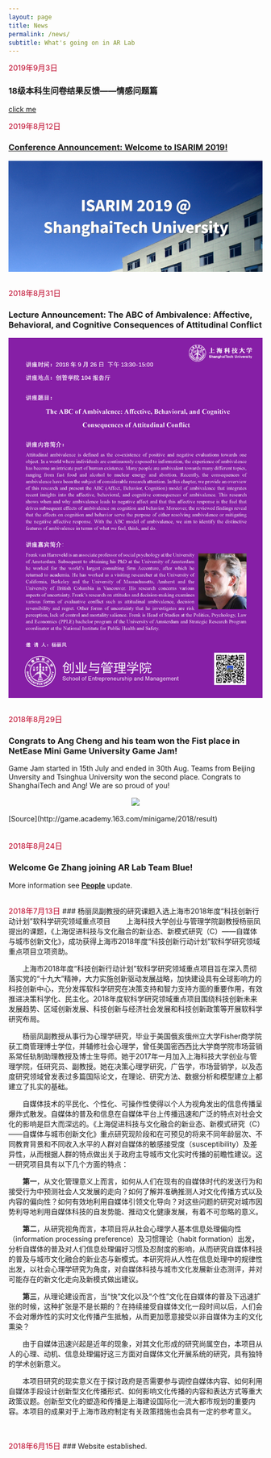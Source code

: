 ```yaml
---
layout: page
title: News
permalink: /news/
subtitle: What's going on in AR Lab
---
```

<span style="font-size: 15px !important; color: #BD0026;">2019年9月3日</span> 
### 18级本科生问卷结果反馈——情感问题篇
[click me](/_posts/杰哥.md)


<span style="font-size: 15px !important; color: #BD0026;">2019年8月12日</span> 
### [Conference Announcement: Welcome to ISARIM 2019!](http://arlab.sem.shanghaitech.edu.cn/isarim/)
<div align="center"><img src="images/ISARIM_2019.PNG" width="600" align="center" /></div><br>

<span style="font-size: 15px !important; color: #BD0026;">2018年8月31日</span> 
### Lecture Announcement: The ABC of Ambivalence: Affective, Behavioral, and Cognitive Consequences of Attitudinal Conflict
<div align="center"><img src="images/Poster for Frenk.png" width="600" align="center" /></div><br>

<span style="font-size: 15px !important; color: #BD0026;">2018年8月29日</span>  
### Congrats to Ang Cheng and his team won the Fist place in NetEase Mini Game University Game Jam!
Game Jam started in 15th July and ended in 30th Aug. Teams from Beijing Unversity and Tsinghua University won the second place. Congrats to ShanghaiTech and Ang! We are so proud of you!<br>
<div align="center"><img src="images/MG1st.jpg" width="600" align="center" /></div><br>
[Source](http://game.academy.163.com/minigame/2018/result)

　　
<br>
<span style="font-size: 15px !important; color: #BD0026;">2018年8月24日</span>  
### Welcome Ge Zhang joining AR Lab Team Blue!
More information see **[People](https://www.ar-lab.cn/people/)** update.

<br>
<span style="font-size: 15px !important; color: #BD0026;">2018年7月13日</span>  
### 杨丽凤副教授的研究课题入选上海市2018年度“科技创新行动计划”软科学研究领域重点项目
　　上海科技大学创业与管理学院副教授杨丽凤提出的课题，《上海促进科技与文化融合的新业态、新模式研究（C）——自媒体与城市创新文化》，成功获得上海市2018年度“科技创新行动计划”软科学研究领域重点项目立项资助。  

　　上海市2018年度“科技创新行动计划”软科学研究领域重点项目旨在深入贯彻落实党的“十九大”精神，大力实施创新驱动发展战略，加快建设具有全球影响力的科技创新中心，充分发挥软科学研究在决策支持和智力支持方面的重要作用，有效推进决策科学化、民主化。2018年度软科学研究领域重点项目围绕科技创新未来发展趋势、区域创新发展、科技创新与经济社会发展和科技创新政策等开展软科学研究布局。  

　　杨丽凤副教授从事行为心理学研究，毕业于美国俄亥俄州立大学Fisher商学院获工商管理博士学位，并辅修社会心理学，曾任美国密西西比大学商学院市场营销系常任轨制助理教授及博士生导师。她于2017年一月加入上海科技大学创业与管理学院，任研究员、副教授。她在决策心理学研究，广告学，市场营销学，以及态度研究领域曾发表过多篇国际论文，在理论、研究方法、数据分析和模型建立上都建立了扎实的基础。  

　　自媒体技术的平民化、个性化、可操作性使得以个人为视角发出的信息传播呈爆炸式散发。自媒体的普及和信息在自媒体平台上传播迅速和广泛的特点对社会文化的影响是巨大而深远的。《上海促进科技与文化融合的新业态、新模式研究（C）——自媒体与城市创新文化》重点研究现阶段和在可预见的将来不同年龄层次、不同教育背景和不同收入水平的人群对自媒体的敏感接受度（susceptibility）及差异性，从而根据人群的特点做出关于政府主导城市文化实时传播的前瞻性建议。这一研究项目具有以下几个方面的特点：  

　　**第一**，从文化管理意义上而言，如何从人们在现有的自媒体时代的发送行为和接受行为中预测社会人文发展的走向？如何了解并准确推测人对文化传播方式以及内容的偏向性？如何有效地利用自媒体引领文化导向？对这些问题的研究对城市因势利导地利用自媒体科技的自发势能、推动文化健康发展，有着不可忽略的意义。  

　　**第二**，从研究视角而言，本项目将从社会心理学人基本信息处理偏向性（information processing preference）及习惯理论（habit formation）出发，分析自媒体的普及对人们信息处理偏好习惯及忍耐度的影响，从而研究自媒体科技的普及与城市文化融合的新业态与新模式。本研究将从人性在信息处理中的规律性出发，以社会心理学研究为角度，对自媒体科技与城市文化发展新业态测评，并对可能存在的新文化走向及新模式做出建议。  

　　**第三**，从理论建设而言，当“快”文化以及“个性”文化在自媒体的普及下迅速扩张的时候，这种扩张是不是长期的？在持续接受自媒体文化一段时间以后，人们会不会对爆炸性的实时文化传播产生抵触，从而更加愿意接受以非自媒体为主的文化熏染？  

　　由于自媒体迅速兴起是近年的现象，对其文化形成的研究尚属空白，本项目从人的心理、动机、信息处理偏好这三方面对自媒体文化开展系统的研究，具有独特的学术创新意义。  

　　本项目研究的现实意义在于探讨政府是否需要参与调控自媒体内容、如何利用自媒体手段设计创新型文化传播形式、如何影响文化传播的内容和表达方式等重大政策议题。创新型文化的塑造和传播是上海建设国际化一流大都市规划的重要内容。本项目的成果对于上海市政府制定有关政策措施也会具有一定的参考意义。
<br><br>

<br>
<span style="font-size: 15px !important; color: #BD0026;">2018年6月15日</span>  
### Website established.

